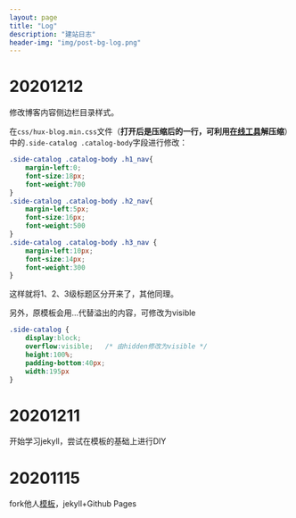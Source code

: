 ```yaml
---
layout: page
title: "Log"
description: "建站日志"
header-img: "img/post-bg-log.png"
---
```


# 20201212

修改博客内容侧边栏目录样式。

在`css/hux-blog.min.css`文件（**打开后是压缩后的一行，可利用[在线工具](https://c.runoob.com/front-end/52)解压缩**）中的`.side-catalog .catalog-body`字段进行修改：

```css
.side-catalog .catalog-body .h1_nav{
	margin-left:0;
	font-size:18px;
	font-weight:700
}
.side-catalog .catalog-body .h2_nav{
	margin-left:5px;
	font-size:16px;
	font-weight:500
}
.side-catalog .catalog-body .h3_nav {
	margin-left:10px;
	font-size:14px;
	font-weight:300
}
```

这样就将1、2、3级标题区分开来了，其他同理。

另外，原模板会用...代替溢出的内容，可修改为visible

```css
.side-catalog {
	display:block;
	overflow:visible;	/* 由hidden修改为visible */
	height:100%;
	padding-bottom:40px;
	width:195px
}
```

# 20201211

开始学习jekyll，尝试在模板的基础上进行DIY

# 20201115

fork他人[模板](https://github.com/qiubaiying/qiubaiying.github.io)，jekyll+Github Pages

